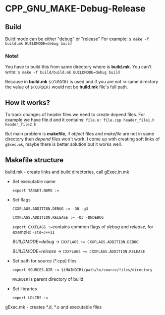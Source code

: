 # CPP_GNU_MAKE-Debug-Release


## Build
Build mode can be either "debug" or "release"
For example:
    ```$ make -f build.mk BUILDMODE=debug build```

### Note!

You have to build this from same directory where is **build.mk**. 
You can't write:
    ```$ make -f build/build.mk BUILDMODE=debug build```

Because in **build.mk** `$(CURDIR)` is used and if you are not in same directory the value of `$(CURDIR)` would not be **build.mk** file's full path.


## How it works?

To track changes of header files we need to create depend files. For example we have file.d and it contains:
	```file.o: file.cpp header_file1.h header_file2.h```

But main problem is **makefile**, if *object* files and *makefile* are not in same directory then *depend* files won't work. I come up with creating soft links of ```gExec.mk```, maybe there is better solution but it works well.

## Makefile structure

build.mk - create links and build directories, call gExec.ln.mk

- Set executable name
  
  ```export TARGET.NAME :=```
  
- Set flags

  ```CXXFLAGS.ADDITION.DEBUG := -O0 -g3```

  ```CXXFLAGS.ADDITION.RELEASE := -O3 -DNDEBUG```

  ```export CXXFLAGS :=```contains common flags of *debug* and *release*, for example:  ```-std=c++11```

  *BUILDMODE=debug* ->   ```CXXFLAGS += CXXFLAGS.ADDITION.DEBUG```

  *BUILDMODE=release* -> ```CXXFLAGS += CXXFLAGS.ADDITION.RELEASE```

- Set path for source (*.cpp) files 

  ```export SOURCES.DIR := $(MAINDIR)/path/to/source/files/directory```

  ```MAINDIR``` is parent directory of build

- Set libraries

  ```export LDLIBS := ```

gExec.mk - creates *.d, *.o and executable files

